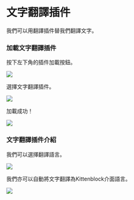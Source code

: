 # 文字翻譯插件

我們可以用翻譯插件替我們翻譯文字。

### 加載文字翻譯插件

按下左下角的插件加載按鈕。

![](https://kittenbothk.readthedocs.io/en/latest/\_images/add3.png)

選擇文字翻譯插件。

![](https://kittenbothk.readthedocs.io/en/latest/\_images/translate2.png)

加載成功！

![](https://kittenbothk.readthedocs.io/en/latest/\_images/translate1.png)

### 文字翻譯插件介紹

我們可以選擇翻譯語言。

![](https://kittenbothk.readthedocs.io/en/latest/\_images/translate4.png)

我們亦可以自動將文字翻譯為Kittenblock介面語言。

![](https://kittenbothk.readthedocs.io/en/latest/\_images/translate5.png)
